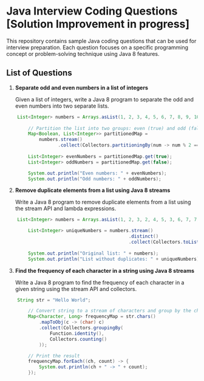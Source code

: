 # Java Interview Coding Questions [Solution Improvement in progress]

This repository contains sample Java coding questions that can be used for interview preparation. Each question focuses on a specific programming concept or problem-solving technique using Java 8 features.
## List of Questions

1. **Separate odd and even numbers in a list of integers**

    Given a list of integers, write a Java 8 program to separate the odd and even numbers into two separate lists.

```java
	List<Integer> numbers = Arrays.asList(1, 2, 3, 4, 5, 6, 7, 8, 9, 10);
        
        // Partition the list into two groups: even (true) and odd (false)
        Map<Boolean, List<Integer>> partitionedMap = 
            numbers.stream()
                   .collect(Collectors.partitioningBy(num -> num % 2 == 0));
        
        List<Integer> evenNumbers = partitionedMap.get(true);
        List<Integer> oddNumbers = partitionedMap.get(false);

        System.out.println("Even numbers: " + evenNumbers);
        System.out.println("Odd numbers: " + oddNumbers);

```

2. **Remove duplicate elements from a list using Java 8 streams**

    Write a Java 8 program to remove duplicate elements from a list using the stream API and lambda expressions.
```java
	List<Integer> numbers = Arrays.asList(1, 2, 3, 2, 4, 5, 3, 6, 7, 7, 8);

        List<Integer> uniqueNumbers = numbers.stream()
                                             .distinct()
                                             .collect(Collectors.toList());
        
        System.out.println("Original list: " + numbers);
        System.out.println("List without duplicates: " + uniqueNumbers);

```

3. **Find the frequency of each character in a string using Java 8 streams**

    Write a Java 8 program to find the frequency of each character in a given string using the stream API and collectors.
```java
	String str = "Hello World";

        // Convert string to a stream of characters and group by the character itself
        Map<Character, Long> frequencyMap = str.chars() 
            .mapToObj(c -> (char) c) 
            .collect(Collectors.groupingBy(
                Function.identity(),
                Collectors.counting()
            ));

        // Print the result
        frequencyMap.forEach((ch, count) -> {
            System.out.println(ch + " -> " + count);
        });

```